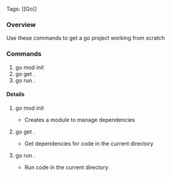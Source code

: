 
Tags: [[Go]]


### Overview

Use these commands to get a go project working from scratch

### Commands

1. go mod init
2. go get .
3. go run .


#### Details

1. go mod init <git-url>
    - Creates a module to manage dependencies 

2. go get . 
    - Get dependencies for code in the current directory

3. go run .
    - Run code in the current directory

